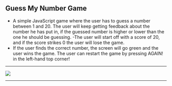 <h2>Guess My Number Game</h2>

- A simple JavaScript game where the user has to guess a number between 1 and 20. The user will keep getting feedback about the number he has put in, 
 if the guessed number is higher or lower than the one he should be guessing. 
 -The user will start off with a score of 20, and if the score strikes 0 the user will lose the game.
 - If the user finds the correct number, the screen will go green and the user wins the game. The user can restart the game by pressing AGAIN! in the left-hand top corner!
 <hr>
 <img src="https://www.linkpicture.com/q/gmng.png" />
<hr>

